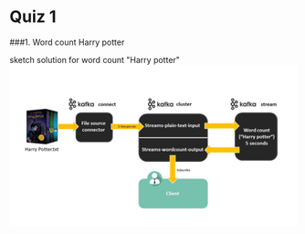 # Quiz 1
###1. Word count Harry potter

sketch solution for word count "Harry potter"
![Word count Harry potter](https://github.com/E4RTTH/Project-Quiz-Real_Time_Analytic/blob/main/Quiz%2001%20-%20Word%20count%20%26%20TF-IDF/sketch%20solution%201.jpg)
